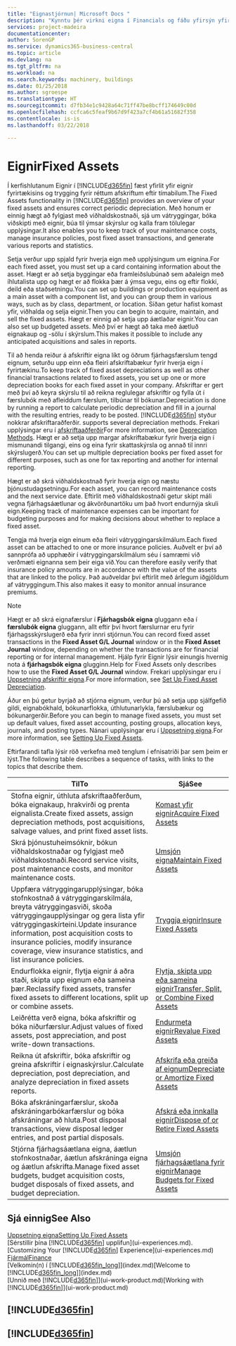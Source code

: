 ```yaml
---
title: "Eignastjórnun| Microsoft Docs "
description: "Kynntu þér virkni eigna í Financials og fáðu yfirsýn yfir það hvernig skal vinna með eignir."
services: project-madeira
documentationcenter: 
author: SorenGP
ms.service: dynamics365-business-central
ms.topic: article
ms.devlang: na
ms.tgt_pltfrm: na
ms.workload: na
ms.search.keywords: machinery, buildings
ms.date: 01/25/2018
ms.author: sgroespe
ms.translationtype: HT
ms.sourcegitcommit: d7fb34e1c9428a64c71ff47be8bcff174649c00d
ms.openlocfilehash: ccfca6c5feaf9b67d9f423a7cf4b61a51682f358
ms.contentlocale: is-is
ms.lasthandoff: 03/22/2018

---
```

# <a name="fixed-assets"></a><span data-ttu-id="d931d-103">Eignir</span><span class="sxs-lookup"><span data-stu-id="d931d-103">Fixed Assets</span></span>
<span data-ttu-id="d931d-104">Í kerfishlutanum Eignir í [!INCLUDE[d365fin](includes/d365fin_md.md)] fæst yfirlit yfir eignir fyrirtækisins og trygging fyrir réttum afskriftum eftir tímabilum.</span><span class="sxs-lookup"><span data-stu-id="d931d-104">The Fixed Assets functionality in [!INCLUDE[d365fin](includes/d365fin_md.md)] provides an overview of your fixed assets and ensures correct periodic depreciation.</span></span> <span data-ttu-id="d931d-105">Með honum er einnig hægt að fylgjast með viðhaldskostnaði, sjá um vátryggingar, bóka viðskipti með eignir, búa til ýmsar skýrslur og kalla fram tölulegar upplýsingar.</span><span class="sxs-lookup"><span data-stu-id="d931d-105">It also enables you to keep track of your maintenance costs, manage insurance policies, post fixed asset transactions, and generate various reports and statistics.</span></span>

<span data-ttu-id="d931d-106">Setja verður upp spjald fyrir hverja eign með upplýsingum um eignina.</span><span class="sxs-lookup"><span data-stu-id="d931d-106">For each fixed asset, you must set up a card containing information about the asset.</span></span> <span data-ttu-id="d931d-107">Hægt er að setja byggingar eða framleiðslubúnað sem aðaleign með íhlutalista upp og hægt er að flokka þær á ýmsa vegu, eins og eftir flokki, deild eða staðsetningu.</span><span class="sxs-lookup"><span data-stu-id="d931d-107">You can set up buildings or production equipment as a main asset with a component list, and you can group them in various ways, such as by class, department, or location.</span></span> <span data-ttu-id="d931d-108">Síðan getur hafist komast yfir, viðhalda og selja eignir.</span><span class="sxs-lookup"><span data-stu-id="d931d-108">Then you can begin to acquire, maintain, and sell the fixed assets.</span></span> <span data-ttu-id="d931d-109">Hægt er einnig að setja upp áætlaðar eignir.</span><span class="sxs-lookup"><span data-stu-id="d931d-109">You can also set up budgeted assets.</span></span> <span data-ttu-id="d931d-110">Með því er hægt að taka með áætluð eignakaup og -sölu í skýrslum.</span><span class="sxs-lookup"><span data-stu-id="d931d-110">This makes it possible to include any anticipated acquisitions and sales in reports.</span></span>

<span data-ttu-id="d931d-111">Til að henda reiður á afskriftir eigna líkt og öðrum fjárhagsfærslum tengd eignum, seturðu upp einn eða fleiri afskriftabækur fyrir hverja eign í fyrirtækinu.</span><span class="sxs-lookup"><span data-stu-id="d931d-111">To keep track of fixed asset depreciations as well as other financial transactions related to fixed assets, you set up one or more depreciation books for each fixed asset in your company.</span></span> <span data-ttu-id="d931d-112">Afskriftar er gert með því að keyra skýrslu til að reikna reglulegar afskriftir og fylla út í færslubók með afleiddum færslum, tilbúnar til bókunar.</span><span class="sxs-lookup"><span data-stu-id="d931d-112">Depreciation is done by running a report to calculate periodic depreciation and fill in a journal with the resulting entries, ready to be posted.</span></span> [!INCLUDE[d365fin](includes/d365fin_md.md)]<span data-ttu-id="d931d-113"> styður nokkrar afskriftaraðferðir.</span><span class="sxs-lookup"><span data-stu-id="d931d-113"> supports several depreciation methods.</span></span> <span data-ttu-id="d931d-114">Frekari upplýsingar eru í [afskriftaaðferðir](fa-depreciation-methods.md)</span><span class="sxs-lookup"><span data-stu-id="d931d-114">For more information, see [Depreciation Methods](fa-depreciation-methods.md).</span></span> <span data-ttu-id="d931d-115">Hægt er að setja upp margar afskriftabækur fyrir hverja eign í mismunandi tilgangi, eins og eina fyrir skattaskýrsla og annað til innri skýrslugerð.</span><span class="sxs-lookup"><span data-stu-id="d931d-115">You can set up multiple depreciation books per fixed asset for different purposes, such as one for tax reporting and another for internal reporting.</span></span>

<span data-ttu-id="d931d-116">Hægt er að skrá viðhaldskostnað fyrir hverja eign og næstu þjónustudagsetningu.</span><span class="sxs-lookup"><span data-stu-id="d931d-116">For each asset, you can record maintenance costs and the next service date.</span></span> <span data-ttu-id="d931d-117">Eftirlit með viðhaldskostnaði getur skipt máli vegna fjárhagsáætlunar og ákvörðunartöku um það hvort endurnýja skuli eign.</span><span class="sxs-lookup"><span data-stu-id="d931d-117">Keeping track of maintenance expenses can be important for budgeting purposes and for making decisions about whether to replace a fixed asset.</span></span>

<span data-ttu-id="d931d-118">Tengja má hverja eign einum eða fleiri vátryggingarskilmálum.</span><span class="sxs-lookup"><span data-stu-id="d931d-118">Each fixed asset can be attached to one or more insurance policies.</span></span> <span data-ttu-id="d931d-119">Auðvelt er því að sannprófa að upphæðir í vátryggingarskilmálum séu í samræmi við verðmæti eignanna sem þeir eiga við.</span><span class="sxs-lookup"><span data-stu-id="d931d-119">You can therefore easily verify that insurance policy amounts are in accordance with the value of the assets that are linked to the policy.</span></span> <span data-ttu-id="d931d-120">Það auðveldar því eftirlit með árlegum iðgjöldum af vátryggingum.</span><span class="sxs-lookup"><span data-stu-id="d931d-120">This also makes it easy to monitor annual insurance premiums.</span></span>

> [!NOTE]  
>   <span data-ttu-id="d931d-121">Hægt er að skrá eignafærslur í **Fjárhagsbók eigna** gluggann eða í **færslubók eigna** gluggann, allt eftir því hvort færslurnar eru fyrir fjárhagsskýrslugerð eða fyrir innri stjórnun.</span><span class="sxs-lookup"><span data-stu-id="d931d-121">You can record fixed asset transactions in the **Fixed Asset G/L Journal** window or in the **Fixed Asset Journal** window, depending on whether the transactions are for financial reporting or for internal management.</span></span> <span data-ttu-id="d931d-122">Hjálp fyrir Eignir lýsir einungis hvernig nota á **fjárhagsbók eigna** glugginn.</span><span class="sxs-lookup"><span data-stu-id="d931d-122">Help for Fixed Assets only describes how to use the **Fixed Asset G/L Journal** window.</span></span> <span data-ttu-id="d931d-123">Frekari upplýsingar eru í [Uppsetning afskriftir eigna](fa-how-setup-depreciation.md).</span><span class="sxs-lookup"><span data-stu-id="d931d-123">For more information, see [Set Up Fixed Asset Depreciation](fa-how-setup-depreciation.md).</span></span>

<span data-ttu-id="d931d-124">Áður en þú getur byrjað að stjórna eignum, verður þú að setja upp sjálfgefið gildi, eignabókhald, bókunarflokka, úthlutunarlykla, færslubækur og bókunargerðir.</span><span class="sxs-lookup"><span data-stu-id="d931d-124">Before you can begin to manage fixed assets, you must set up default values, fixed asset accounting, posting groups, allocation keys, journals, and posting types.</span></span> <span data-ttu-id="d931d-125">Nánari upplýsingar eru í [Uppsetning eigna](fa-setup.md).</span><span class="sxs-lookup"><span data-stu-id="d931d-125">For more information, see [Setting Up Fixed Assets](fa-setup.md).</span></span>

<span data-ttu-id="d931d-126">Eftirfarandi tafla lýsir röð verkefna með tenglum í efnisatriði þar sem þeim er lýst.</span><span class="sxs-lookup"><span data-stu-id="d931d-126">The following table describes a sequence of tasks, with links to the topics that describe them.</span></span>

| <span data-ttu-id="d931d-127">Til</span><span class="sxs-lookup"><span data-stu-id="d931d-127">To</span></span> | <span data-ttu-id="d931d-128">Sjá</span><span class="sxs-lookup"><span data-stu-id="d931d-128">See</span></span> |
| --- | --- |
| <span data-ttu-id="d931d-129">Stofna eignir, úthluta afskriftaaðferðum, bóka eignakaup, hrakvirði og prenta eignalista.</span><span class="sxs-lookup"><span data-stu-id="d931d-129">Create fixed assets, assign depreciation methods, post acquisitions, salvage values, and print fixed asset lists.</span></span> |[<span data-ttu-id="d931d-130">Komast yfir eignir</span><span class="sxs-lookup"><span data-stu-id="d931d-130">Acquire Fixed Assets</span></span>](fa-how-acquire.md) |
| <span data-ttu-id="d931d-131">Skrá þjónustuheimsóknir, bókun viðhaldskostnaðar og fylgjast með viðhaldskostnaði.</span><span class="sxs-lookup"><span data-stu-id="d931d-131">Record service visits, post maintenance costs, and monitor maintenance costs.</span></span> |[<span data-ttu-id="d931d-132">Umsjón eigna</span><span class="sxs-lookup"><span data-stu-id="d931d-132">Maintain Fixed Assets</span></span>](fa-how-maintain.md) |
| <span data-ttu-id="d931d-133">Uppfæra vátryggingarupplýsingar, bóka stofnkostnað á vátryggingarskilmála, breyta vátryggingasviði, skoða vátryggingaupplýsingar og gera lista yfir vátryggingaskírteini.</span><span class="sxs-lookup"><span data-stu-id="d931d-133">Update insurance information, post acquisition costs to insurance policies, modify insurance coverage, view insurance statistics, and list insurance policies.</span></span> |[<span data-ttu-id="d931d-134">Tryggja eignir</span><span class="sxs-lookup"><span data-stu-id="d931d-134">Insure Fixed Assets</span></span>](fa-how-insure.md) |
| <span data-ttu-id="d931d-135">Endurflokka eignir, flytja eignir á aðra staði, skipta upp eignum eða sameina þær.</span><span class="sxs-lookup"><span data-stu-id="d931d-135">Reclassify fixed assets, transfer fixed assets to different locations, split up or combine assets.</span></span> |[<span data-ttu-id="d931d-136">Flytja, skipta upp eða sameina eignir</span><span class="sxs-lookup"><span data-stu-id="d931d-136">Transfer, Split, or Combine Fixed Assets</span></span>](fa-how-trans-split-combine.md) |
| <span data-ttu-id="d931d-137">Leiðrétta verð eigna, bóka afskriftir og bóka niðurfærslur.</span><span class="sxs-lookup"><span data-stu-id="d931d-137">Adjust values of fixed assets, post appreciation, and post write-down transactions.</span></span> |[<span data-ttu-id="d931d-138">Endurmeta eignir</span><span class="sxs-lookup"><span data-stu-id="d931d-138">Revalue Fixed Assets</span></span>](fa-how-revalue.md) |
| <span data-ttu-id="d931d-139">Reikna út afskriftir, bóka afskriftir og greina afskriftir í eignaskýrslur.</span><span class="sxs-lookup"><span data-stu-id="d931d-139">Calculate depreciation, post depreciation, and  analyze depreciation in fixed assets reports.</span></span> |[<span data-ttu-id="d931d-140">Afskrifa eða greiða af eignum</span><span class="sxs-lookup"><span data-stu-id="d931d-140">Depreciate or Amortize Fixed Assets</span></span>](fa-how-depreciate-amortize.md) |
| <span data-ttu-id="d931d-141">Bóka afskráningarfærslur, skoða afskráningarbókarfærslur og bóka afskráningar að hluta.</span><span class="sxs-lookup"><span data-stu-id="d931d-141">Post disposal transactions, view disposal ledger entries, and post partial disposals.</span></span> |[<span data-ttu-id="d931d-142">Afskrá eða innkalla eignir</span><span class="sxs-lookup"><span data-stu-id="d931d-142">Dispose of or Retire Fixed Assets</span></span>](fa-how-dispose-retire.md) |
| <span data-ttu-id="d931d-143">Stjórna fjárhagsáætlana eigna, áætlun stofnkostnaðar, áætlun afskráninga eigna og áætlun afskrifta.</span><span class="sxs-lookup"><span data-stu-id="d931d-143">Manage fixed asset budgets, budget acquisition costs, budget disposals of fixed assets, and budget depreciation.</span></span> |[<span data-ttu-id="d931d-144">Umsjón fjárhagsáætlana fyrir eignir</span><span class="sxs-lookup"><span data-stu-id="d931d-144">Manage Budgets for Fixed Assets</span></span>](fa-how-manage-budgets.md) |

## <a name="see-also"></a><span data-ttu-id="d931d-145">Sjá einnig</span><span class="sxs-lookup"><span data-stu-id="d931d-145">See Also</span></span>
[<span data-ttu-id="d931d-146">Uppsetning eigna</span><span class="sxs-lookup"><span data-stu-id="d931d-146">Setting Up Fixed Assets</span></span>](fa-setup.md)  
<span data-ttu-id="d931d-147">[Sérstillir þína [!INCLUDE[d365fin](includes/d365fin_md.md)] upplifun](ui-experiences.md).</span><span class="sxs-lookup"><span data-stu-id="d931d-147">[Customizing Your [!INCLUDE[d365fin](includes/d365fin_md.md)] Experience](ui-experiences.md)</span></span>  
[<span data-ttu-id="d931d-148">Fjármál</span><span class="sxs-lookup"><span data-stu-id="d931d-148">Finance</span></span>](finance.md)  
<span data-ttu-id="d931d-149">[Velkomin(n) í [!INCLUDE[d365fin_long](includes/d365fin_long_md.md)]](index.md)</span><span class="sxs-lookup"><span data-stu-id="d931d-149">[Welcome to [!INCLUDE[d365fin_long](includes/d365fin_long_md.md)]](index.md)</span></span>  
<span data-ttu-id="d931d-150">[Unnið með [!INCLUDE[d365fin](includes/d365fin_md.md)]](ui-work-product.md)</span><span class="sxs-lookup"><span data-stu-id="d931d-150">[Working with [!INCLUDE[d365fin](includes/d365fin_md.md)]](ui-work-product.md)</span></span>

## [!INCLUDE[d365fin](includes/free_trial_md.md)]  
## [!INCLUDE[d365fin](includes/training_link_md.md)]

